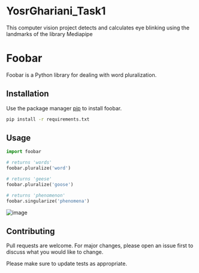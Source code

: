 # YosrGhariani_Task1
This computer vision project detects and calculates eye blinking using the landmarks of the library Mediapipe
# Foobar

Foobar is a Python library for dealing with word pluralization.

## Installation

Use the package manager [pip](https://pip.pypa.io/en/stable/) to install foobar.

```bash
pip install -r requirements.txt
```

## Usage

```python
import foobar

# returns 'words'
foobar.pluralize('word')

# returns 'geese'
foobar.pluralize('goose')

# returns 'phenomenon'
foobar.singularize('phenomena')
```

![image](https://github.com/user-attachments/assets/647b9a59-15d0-44c7-8b6b-51a360041f50)


## Contributing

Pull requests are welcome. For major changes, please open an issue first
to discuss what you would like to change.

Please make sure to update tests as appropriate.
